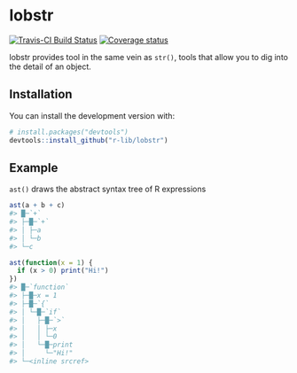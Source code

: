 
<!-- README.md is generated from README.Rmd. Please edit that file -->

# lobstr

[![Travis-CI Build
Status](https://travis-ci.org/r-lib/lobstr.svg?branch=master)](https://travis-ci.org/r-lib/lobstr)
[![Coverage
status](https://codecov.io/gh/r-lib/lobstr/branch/master/graph/badge.svg)](https://codecov.io/github/r-lib/lobstr?branch=master)

lobstr provides tool in the same vein as `str()`, tools that allow you
to dig into the detail of an object.

## Installation

You can install the development version with:

``` r
# install.packages("devtools")
devtools::install_github("r-lib/lobstr")
```

## Example

`ast()` draws the abstract syntax tree of R expressions

``` r
ast(a + b + c)
#> █─`+` 
#> ├─█─`+` 
#> │ ├─a 
#> │ └─b 
#> └─c

ast(function(x = 1) {
  if (x > 0) print("Hi!")
})
#> █─`function` 
#> ├─█─x = 1 
#> ├─█─`{` 
#> │ └─█─`if` 
#> │   ├─█─`>` 
#> │   │ ├─x 
#> │   │ └─0 
#> │   └─█─print 
#> │     └─"Hi!" 
#> └─<inline srcref>
```
